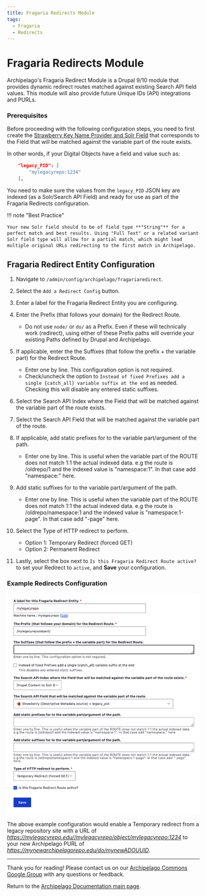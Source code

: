 ```yaml
---
title: Fragaria Redirects Module
tags:
  - Fragaria
  - Redirects
---
```


# Fragaria Redirects Module

Archipelago's Fragaria Redirect Module is a Drupal 9/10 module that provides dynamic redirect routes matched against existing Search API field values. This module will also provide future Unique IDs (API) integrations and PURLs.

### Prerequisites

Before proceeding with the following configuration steps, you need to first create the [Strawberry Key Name Provider and Solr Field](/docs/strawberry_key_name_providers.md) that corresponds to the Field that will be matched against the variable part of the route exists.

In other words, if your Digital Objects have a field and value such as:

```JSON
	"legacy_PID": [
		"mylegacyrepo:1234"
	],	
```

You need to make sure the values from the `legacy_PID` JSON key are indexed (as a Solr/Search API Field) and ready for use as part of the Fragaria Redirects configuration. 

!!! note "Best Practice"

    Your new Solr field should to be of field type **"String"** for a perfect match and best results. Using "Full Text" or a related variant Solr field type will allow for a partial match, which might lead multiple original URLs redirecting to the first match in Archipelago.

## Fragaria Redirect Entity Configuration

1. Navigate to `/admin/config/archipelago/fragariaredirect`.

2. Select the `Add a Redirect Config` button.

3. Enter a label for the Fragaria Redirect Entity you are configuring.

4. Enter the Prefix (that follows your domain) for the Redirect Route.

    - Do not use `node/` or `do/` as a Prefix. Even if these will technically work (redirect), using either of these Prefix paths will override your existing Paths defined by Drupal and Archipelago.

5. If applicable, enter the the Suffixes (that follow the prefix + the variable part) for the Redirect Route.

    - Enter one by line. This configuration option is not required.
    - Check/uncheck the option to `Instead of fixed Prefixes add a single {catch_all} variable suffix at the end` as needed. Checking this will disable any entered static suffixes.

6. Select the Search API Index where the Field that will be matched against the variable part of the route exists.

7. Select the Search API Field that will be matched against the variable part of the route.

8. If applicable, add static prefixes for to the variable part/argument of the path.

    - Enter one by line. This is useful when the variable part of the ROUTE does not match 1:1 the actual indexed data. e.g the route is /oldrepo/1 and the indexed value is "namespace:1". In that case add "namespace:" here.

9. Add static suffixes for to the variable part/argument of the path.

    - Enter one by line. This is useful when the variable part of the ROUTE does not match 1:1 the actual indexed data. e.g the route is /oldrepo/namespace:1 and the indexed value is "namespace:1-page". In that case add "-page" here.

10. Select the Type of HTTP redirect to perform.

    - Option 1: Temporary Redirect (forced GET)
    - Option 2: Permanent Redirect

11. Lastly, select the box next to `Is this Fragaria Redirect Route active?` to set your Redirect to `active`, and **Save** your configuration.

### Example Redirects Configuration

![Fragaria Redirects Configuration Example](images/fragaria_redirects_config_example.png)

The above example configuration would enable a Temporary redirect from a legacy repository site with a URL of _https://mylegacyrepo.edu//mylegacyrepo/object/mylegacyrepo:1234_ to your new Archipelago PURL of _https://mynewarchipelagorepo.edu/do/mynewADOUUID_.

___

Thank you for reading! Please contact us on our [Archipelago Commons Google Group](https://groups.google.com/forum/#!forum/archipelago-commons) with any questions or feedback.

Return to the [Archipelago Documentation main page](index.md).
